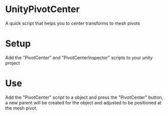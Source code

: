 # UnityPivotCenter
A quick script that helps you to center transforms to mesh pivots

# Setup

Add the "PivotCenter" and "PivotCenterInspector" scripts to your unity project

# Use

Add the "PivotCenter" script to a object and press the "PivotCenter" button, a new parent will be created for the object and adjusted to be positioned at the mesh pivot.
